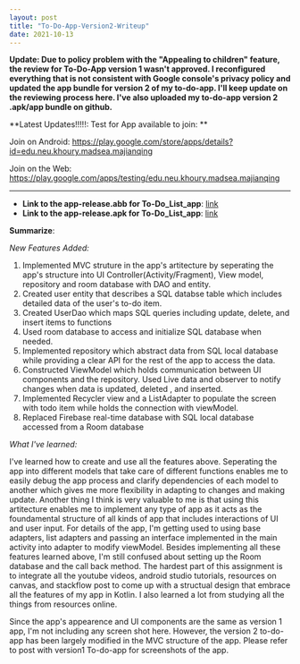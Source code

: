 ```yaml
---
layout: post
title: "To-Do-App-Version2-Writeup"
date: 2021-10-13
---
```






**Update: Due to policy problem with the "Appealing to children" feature, the review for To-Do-App version 1 wasn't approved.
I reconfigured everything that is not consistent with Google console's privacy policy and updated the app bundle for version 
2 of my to-do-app. I'll keep update on the reviewing process here. I've also uploaded my to-do-app version 2 .apk/app bundle on github.**

**Latest Updates!!!!!: Test for App available to join: **

Join on Android: https://play.google.com/store/apps/details?id=edu.neu.khoury.madsea.majianqing

Join on the Web: https://play.google.com/apps/testing/edu.neu.khoury.madsea.majianqing

----------------------------------------------------------------------------------------------------

* **Link to the app-release.abb for To-Do_List_app**: [link](https://github.com/TommyMa99/TodoApp/blob/main/app-release.aab)
* **Link to the app-release.apk for To-Do_List_app**: [link](https://github.com/TommyMa99/TodoApp/blob/main/app-release.apk)

**Summarize**: 

*New Features Added:* 

1. Implemented MVC struture in the app's artitecture by seperating the app's structure into UI Controller(Activity/Fragment), View model, repository and room database with DAO and entity.
1. Created user entity that describes a SQL databse table which includes detailed data of the user's to-do item.
1. Created UserDao which maps SQL queries including update, delete, and insert items to functions
1. Used room database to access and initialize SQL database when needed.
1. Implemented repository which abstract data from SQL local database while providing a clear API for the rest of the app to access the data.
1. Constructed ViewModel which holds communication between UI components and the repository. Used Live data and observer to notify changes when data is updated, deleted , and inserted.
1. Implemented Recycler view and a ListAdapter to populate the screen with todo item while holds the connection with viewModel.
1. Replaced Firebase real-time database with SQL local database accessed from a Room database

*What I've learned:*

I've learned how to create and use all the features above. Seperating the app into different models that take care of different functions enables me to easily debug the app process and clarify dependencies of each model to another which gives me more flexibility in adapting to changes and making update. Another thing I think is very valuable to me is that using this artitecture enables me to implement any type of app as it acts as the foundamental structure of all kinds of app that includes interactions of UI and user input. For details of the app, I'm getting used to using base adapters, list adapters and passing an interface implemented in the main activity into adapter to modify viewModel. Besides implementing all these features learned above, I'm still confused about setting up the Room database and the call back method. The hardest part of this assignment is to integrate all the youtube videos, android studio tutorials, resources on canvas, and stackflow post to come up with a structual design that embrace all the features of my app in Kotlin. I also learned a lot from studying all the things from resources online.

Since the app's appearence and UI components are the same as version 1 app, I'm not including any screen shot here. However, the version 2 to-do-app has been largely modified in the MVC structure of the app. Please refer to post with version1 To-do-app for screenshots of the app. 
